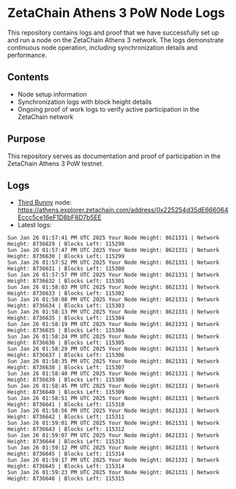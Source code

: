 # ZetaChain Athens 3 PoW Node Logs
This repository contains logs and proof that we have successfully set up and run a node on the ZetaChain Athens 3 network. The logs demonstrate continuous node operation, including synchronization details and performance.

## Contents
- Node setup information
- Synchronization logs with block height details
- Ongoing proof of work logs to verify active participation in the ZetaChain network

## Purpose
This repository serves as documentation and proof of participation in the ZetaChain Athens 3 PoW testnet.

## Logs

- [Third Bunny](https://thirdbunny.xyz/) node: https://athens.explorer.zetachain.com/address/0x225254d35dE666064Eccc5ce16eF1D8bF8D7b5EE
- Latest logs:
```
Sun Jan 26 01:57:41 PM UTC 2025 Your Node Height: 8621331 | Network Height: 8736629 | Blocks Left: 115298
Sun Jan 26 01:57:47 PM UTC 2025 Your Node Height: 8621331 | Network Height: 8736630 | Blocks Left: 115299
Sun Jan 26 01:57:52 PM UTC 2025 Your Node Height: 8621331 | Network Height: 8736631 | Blocks Left: 115300
Sun Jan 26 01:57:57 PM UTC 2025 Your Node Height: 8621331 | Network Height: 8736632 | Blocks Left: 115301
Sun Jan 26 01:58:03 PM UTC 2025 Your Node Height: 8621331 | Network Height: 8736633 | Blocks Left: 115302
Sun Jan 26 01:58:08 PM UTC 2025 Your Node Height: 8621331 | Network Height: 8736634 | Blocks Left: 115303
Sun Jan 26 01:58:13 PM UTC 2025 Your Node Height: 8621331 | Network Height: 8736635 | Blocks Left: 115304
Sun Jan 26 01:58:19 PM UTC 2025 Your Node Height: 8621331 | Network Height: 8736635 | Blocks Left: 115304
Sun Jan 26 01:58:24 PM UTC 2025 Your Node Height: 8621331 | Network Height: 8736636 | Blocks Left: 115305
Sun Jan 26 01:58:29 PM UTC 2025 Your Node Height: 8621331 | Network Height: 8736637 | Blocks Left: 115306
Sun Jan 26 01:58:35 PM UTC 2025 Your Node Height: 8621331 | Network Height: 8736638 | Blocks Left: 115307
Sun Jan 26 01:58:40 PM UTC 2025 Your Node Height: 8621331 | Network Height: 8736639 | Blocks Left: 115308
Sun Jan 26 01:58:45 PM UTC 2025 Your Node Height: 8621331 | Network Height: 8736640 | Blocks Left: 115309
Sun Jan 26 01:58:51 PM UTC 2025 Your Node Height: 8621331 | Network Height: 8736641 | Blocks Left: 115310
Sun Jan 26 01:58:56 PM UTC 2025 Your Node Height: 8621331 | Network Height: 8736642 | Blocks Left: 115311
Sun Jan 26 01:59:01 PM UTC 2025 Your Node Height: 8621331 | Network Height: 8736643 | Blocks Left: 115312
Sun Jan 26 01:59:07 PM UTC 2025 Your Node Height: 8621331 | Network Height: 8736644 | Blocks Left: 115313
Sun Jan 26 01:59:12 PM UTC 2025 Your Node Height: 8621331 | Network Height: 8736645 | Blocks Left: 115314
Sun Jan 26 01:59:17 PM UTC 2025 Your Node Height: 8621331 | Network Height: 8736645 | Blocks Left: 115314
Sun Jan 26 01:59:23 PM UTC 2025 Your Node Height: 8621331 | Network Height: 8736646 | Blocks Left: 115315
```
